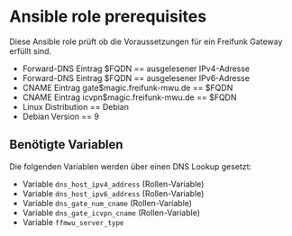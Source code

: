 # Ansible role prerequisites

Diese Ansible role prüft ob die Voraussetzungen für ein Freifunk Gateway erfüllt sind.

- Forward-DNS Eintrag $FQDN == ausgelesener IPv4-Adresse
- Forward-DNS Eintrag $FQDN == ausgelesener IPv6-Adresse
- CNAME Eintrag gate$magic.freifunk-mwu.de == $FQDN
- CNAME Eintrag icvpn$magic.freifunk-mwu.de == $FQDN
- Linux Distribution == Debian
- Debian Version == 9

## Benötigte Variablen

Die folgenden Variablen werden über einen DNS Lookup gesetzt:
- Variable `dns_host_ipv4_address` (Rollen-Variable)
- Variable `dns_host_ipv6_address` (Rollen-Variable)
- Variable `dns_gate_num_cname` (Rollen-Variable)
- Variable `dns_gate_icvpn_cname` (Rollen-Variable)
- Variable `ffmwu_server_type`
